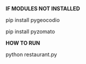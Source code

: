 **IF MODULES NOT INSTALLED**

pip install pygeocodio

pip install pyzomato

**HOW TO RUN**

python restaurant.py
